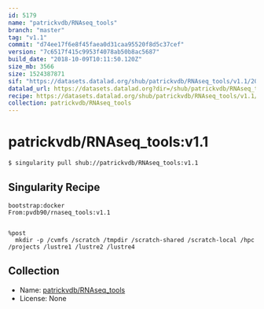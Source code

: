 ```yaml
---
id: 5179
name: "patrickvdb/RNAseq_tools"
branch: "master"
tag: "v1.1"
commit: "d74ee17f6e8f45faea0d31caa95520f8d5c37cef"
version: "7c6517f415c9953f4078ab50b8ac5687"
build_date: "2018-10-09T10:11:50.120Z"
size_mb: 3566
size: 1524387871
sif: "https://datasets.datalad.org/shub/patrickvdb/RNAseq_tools/v1.1/2018-10-09-d74ee17f-7c6517f4/7c6517f415c9953f4078ab50b8ac5687.simg"
datalad_url: https://datasets.datalad.org?dir=/shub/patrickvdb/RNAseq_tools/v1.1/2018-10-09-d74ee17f-7c6517f4/
recipe: https://datasets.datalad.org/shub/patrickvdb/RNAseq_tools/v1.1/2018-10-09-d74ee17f-7c6517f4/Singularity
collection: patrickvdb/RNAseq_tools
---
```


# patrickvdb/RNAseq_tools:v1.1

```bash
$ singularity pull shub://patrickvdb/RNAseq_tools:v1.1
```

## Singularity Recipe

```singularity
bootstrap:docker
From:pvdb90/rnaseq_tools:v1.1


%post
  mkdir -p /cvmfs /scratch /tmpdir /scratch-shared /scratch-local /hpc /projects /lustre1 /lustre2 /lustre4
```

## Collection

 - Name: [patrickvdb/RNAseq_tools](https://github.com/patrickvdb/RNAseq_tools)
 - License: None

